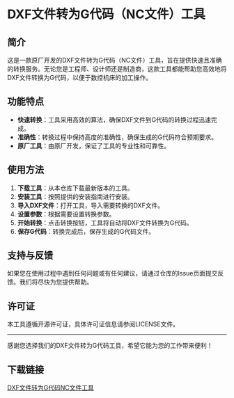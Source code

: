# DXF文件转为G代码（NC文件）工具

## 简介
这是一款原厂开发的DXF文件转为G代码（NC文件）工具，旨在提供快速且准确的转换服务。无论您是工程师、设计师还是制造商，这款工具都能帮助您高效地将DXF文件转换为G代码，以便于数控机床的加工操作。

## 功能特点
- **快速转换**：工具采用高效的算法，确保DXF文件到G代码的转换过程迅速完成。
- **准确性**：转换过程中保持高度的准确性，确保生成的G代码符合预期要求。
- **原厂工具**：由原厂开发，保证了工具的专业性和可靠性。

## 使用方法
1. **下载工具**：从本仓库下载最新版本的工具。
2. **安装工具**：按照提供的安装指南进行安装。
3. **导入DXF文件**：打开工具，导入需要转换的DXF文件。
4. **设置参数**：根据需要设置转换参数。
5. **开始转换**：点击转换按钮，工具将自动将DXF文件转换为G代码。
6. **保存G代码**：转换完成后，保存生成的G代码文件。

## 支持与反馈
如果您在使用过程中遇到任何问题或有任何建议，请通过仓库的Issue页面提交反馈。我们将尽快为您提供帮助。

## 许可证
本工具遵循开源许可证，具体许可证信息请参阅LICENSE文件。

---

感谢您选择我们的DXF文件转为G代码工具，希望它能为您的工作带来便利！

## 下载链接

[DXF文件转为G代码NC文件工具](https://pan.quark.cn/s/22f4343cf59a)